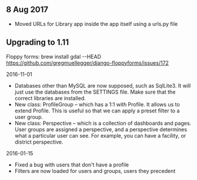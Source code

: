 ## 8 Aug 2017

* Moved URLs for Library app inside the app itself using a urls.py file






## Upgrading to 1.11

Floppy forms: 
brew install gdal --HEAD
https://github.com/gregmuellegger/django-floppyforms/issues/172







2016-11-01
* Databases other than MySQL are now supposed, such as SqlLite3. It will just use the databases from the SETTINGS file. Make sure that the correct libraries are installed.
* New class: ProfileGroup – which has a 1:1 with Profile. It allows us to extend Profile. This is useful so that we can apply a preset filter to a user group.
* New class: Perspective – which is a collection of dashboards and pages. User groups are assigned a perspective, and a perspective determines what a particular user can see. For example, you can have a facility, or district perspective.

2016-01-15
* Fixed a bug with users that don't have a profile
* Filters are now loaded for users and groups, users they precedent

